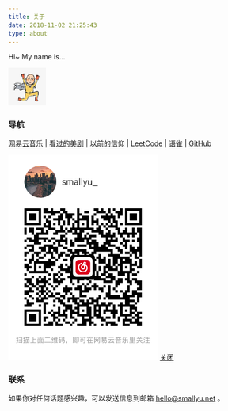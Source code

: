 ```yaml
---
title: 关于
date: 2018-11-02 21:25:43
type: about
---
```


Hi~ My name is...

<img src="img/avatar.jpg" 
  width="15%" 
  style="margin-left:0;" 
  class="no-shadow">

### 导航

<p>
  <a href="#ex1" 
    class="exBtn" 
    rel="modal:open" 
    data-toggle="tooltip" 
    data-placement="bottom" 
    title="音乐的力量">网易云音乐</a>
  | 
  <a href="/us-tv">看过的美剧</a> 
  | 
  <a href="/said-before" 
    data-toggle="tooltip" 
    data-placement="bottom" 
    title="achieved">以前的信仰</a>
  | 
  <a href="https://leetcode-cn.com/u/smallyu/" 
    data-toggle="tooltip" 
    data-placement="bottom" 
    title="春天花会开">LeetCode</a>
  |
  <a href="https://www.yuque.com/smallyu" 
    data-toggle="tooltip" 
    data-placement="bottom" 
    title="鸟儿自由自在">语雀</a>
  |
  <a href="https://github.com/smallyunet" 
    data-toggle="tooltip" 
    data-placement="bottom" 
    title=""> GitHub </a>
</p>

<div id="ex1" class="modal">
  <img src="img/music.jpg" width="60%" class="no-shadow">
  <a href="#" rel="modal:close">关闭</a>
</div>

<script>
$(".exBtn").click(function() {
  $(this).modal({
    escapeClose: true,
    clickClose: true,
    showClose: true,
    fadeDuration: 100
  });
  return false
})
</script>

### 联系

如果你对任何话题感兴趣，可以发送信息到邮箱 hello@smallyu.net 。

